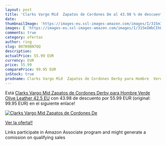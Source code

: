 ```yaml
---
layout: post
title: 'Clarks Vargo Mid  Zapatos de Cordones De al 43.98 % de descuento'
date: 
thumbnailImage: 'https://images-eu.ssl-images-amazon.com/images/I/315mIWbCIhL._SL200_.jpg'
images: [ 'https://images-eu.ssl-images-amazon.com/images/I/315mIWbCIhL._SL200_.jpg' ]
comments: true
category: ofertas
author: ring
slug: B07B9BN7QQ
description:
actualPrice: 55.99 EUR
currency: EUR
price: 55.99
comparePrice: 99.95 EUR
inStock: true
prodname: Clarks Vargo Mid  Zapatos de Cordones Derby para Hombre  Verde  Olive Leather   42.5 EU
---
```


Está [Clarks Vargo Mid  Zapatos de Cordones Derby para Hombre  Verde  Olive Leather   42.5 EU](https://www.amazon.es/dp/B07B9BN7QQ/?tag=tolees-21) con 43.98 de descuento por 55.99 EUR (original: 99.95 EUR) en el siguiente enlace!

[![Clarks Vargo Mid  Zapatos de Cordones De](https://images-eu.ssl-images-amazon.com/images/I/315mIWbCIhL._SL200_.jpg)](https://www.amazon.es/dp/B07B9BN7QQ/?tag=tolees-21)

[Ver la oferta!!](https://www.amazon.es/dp/B07B9BN7QQ/?tag=tolees-21)

Links participate in Amazon Associate program and might generate a comission on qualifying sales



